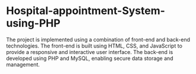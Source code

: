 # Hospital-appointment-System-using-PHP
The project is implemented using a combination of front-end and back-end technologies. The front-end  is built using HTML, CSS, and JavaScript to provide a responsive and interactive user interface. The back-end is developed  using PHP and MySQL, enabling secure data storage and management.
